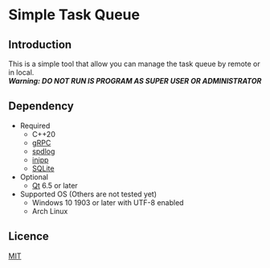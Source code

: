 # Simple Task Queue

## Introduction

This is a simple tool that allow you can manage the task queue by remote or in local.  
***Warning: DO NOT RUN IS PROGRAM AS SUPER USER OR ADMINISTRATOR***

## Dependency

- Required
  - C++20
  - [gRPC](https://grpc.io)
  - [spdlog](https://github.com/gabime/spdlog)
  - [inipp](https://github.com/mcmtroffaes/inipp)
  - [SQLite](https://www.sqlite.org)
- Optional
  - [Qt](https://www.qt.io) 6.5 or later
- Supported OS (Others are not tested yet)
  - Windows 10 1903 or later with UTF-8 enabled
  - Arch Linux

## Licence

[MIT](https://opensource.org/licenses/MIT)
